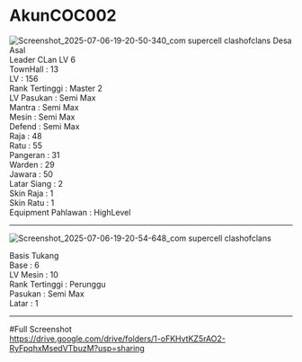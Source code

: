 # AkunCOC002 
![Screenshot_2025-07-06-19-20-50-340_com supercell clashofclans](https://github.com/user-attachments/assets/ab5248bf-b09e-4e88-bd06-36b341fb5993) 
Desa Asal<br>
Leader CLan LV 6<br>
TownHall : 13 <br>
LV : 156 <br>
Rank Tertinggi : Master 2 <br>
LV Pasukan : Semi Max <br>
Mantra : Semi Max <br>
Mesin : Semi Max<br>
Defend : Semi Max <br>
Raja : 48<br>
Ratu : 55 <br>
Pangeran : 31 <br>
Warden : 29<br>
Jawara : 50<br>
Latar Siang : 2<br>
Skin Raja : 1<br>
Skin Ratu : 1<br>
Equipment Pahlawan : HighLevel <br>
_____________________________________
![Screenshot_2025-07-06-19-20-54-648_com supercell clashofclans](https://github.com/user-attachments/assets/f3140e38-d309-4dbb-ae95-7c36b66fcd73)

Basis Tukang<br>
Base : 6<br>
LV Mesin : 10<br>
Rank Tertinggi : Perunggu<br>
Pasukan : Semi Max<br>
Latar : 1<br>
___________________
#Full Screenshot<br>
https://drive.google.com/drive/folders/1-oFKHvtKZ5rAO2-RyFpqhxMsedVTbuzM?usp=sharing
